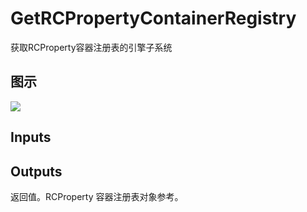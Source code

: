 # GetRCPropertyContainerRegistry

获取RCProperty容器注册表的引擎子系统

## 图示

![]($-20221218-18553464.png)

## Inputs

## Outputs

返回值。RCProperty 容器注册表对象参考。